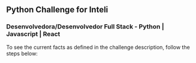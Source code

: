 ## Python Challenge for Inteli
### Desenvolvedora/Desenvolvedor Full Stack - Python | Javascript | React

To see the current facts as defined in the challenge description, follow the steps below:
